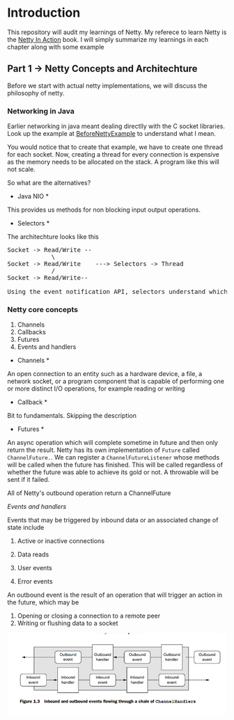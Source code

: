 # Introduction

This repository will audit my learnings of Netty. My referece to learn Netty is the [Netty In Action](https://www.manning.com/books/netty-in-action) book. I will simply summarize my learnings in each chapter along with some example

## Part 1  -> Netty Concepts and Architechture

Before we start with actual netty implementations, we will discuss the philosophy of netty. 

### Networking in Java

Earlier networking in java meant dealing directlly with the C socket libraries. Look up the example at [BeforeNettyExample](/BeforeNettyExample) to understand what I mean.

You would notice that to create that example, we have to create one thread for each socket. Now, creating a thread for every connection is expensive as the memory needs to be allocated on the stack. A program like this will not scale.

So what are the alternatives?

* Java NIO *

This provides us methods for non blocking input output operations.


* Selectors *

The architechture looks like this

<pre>
Socket -> Read/Write --
			\
Socket -> Read/Write	---> Selectors -> Thread
			/
Socket -> Read/Write--

Using the event notification API, selectors understand which _non blocking_ socket is ready for IO
</pre>

### Netty core concepts

1. Channels
2. Callbacks
3. Futures
4. Events and handlers

* Channels *

An open connection to an entity such as a hardware device, a file, a
network socket, or a program component that is capable of performing
one or more distinct I/O operations, for example reading or writing

* Callback *

Bit to fundamentals. Skipping the description

* Futures *

An async operation which will complete sometime in future and then only return the result. Netty has its own implementation of `Future` called `ChannelFuture.`. We can register a `ChannelFutureListener` whose methods will be called when the future has finished. This will be called regardless of whether the future was able to achieve its gold or not. A throwable will be sent if it failed.

All of Netty's outbound operation return a ChannelFuture

*Events and handlers* 

Events that may be triggered by inbound data or an associated change of state include

1. Active or inactive connections

2. Data reads

3. User events

4. Error events

An outbound event is the result of an operation that will trigger an action in the future, which may be

1. Opening or closing a connection to a remote peer
2. Writing or flushing data to a socket

![Inbound and outbound events flowing through a chain of ChannelHandlers](screenshots/InboundAndOutbounEvents.png)
